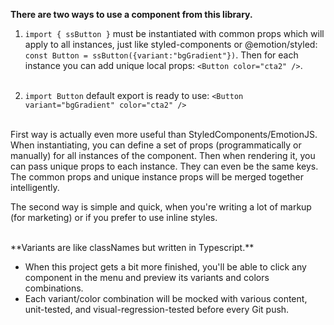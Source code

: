 **There are two ways to use a component from this library.**

1. `import { ssButton }` must be instantiated with common props which will apply to all instances, just like styled-components or @emotion/styled:  
   `const Button = ssButton({variant:"bgGradient"})`. Then for each instance you can add unique local props: `<Button color="cta2" />`.  
   <br />

2. `import Button` default export is ready to use: `<Button variant="bgGradient" color="cta2" />`  
   <br />

First way is actually even more useful than StyledComponents/EmotionJS. When instantiating, you can define a set of props (programmatically or manually) for all instances of the component. Then when rendering it, you can pass unique props to each instance. They can even be the same keys. The common props and unique instance props will be merged together intelligently.

The second way is simple and quick, when you're writing a lot of markup (for marketing) or if you prefer to use inline styles.

<br />
**Variants are like classNames but written in Typescript.**

- When this project gets a bit more finished, you'll be able to click any component in the menu and preview its variants and colors combinations.
- Each variant/color combination will be mocked with various content, unit-tested, and visual-regression-tested before every Git push.
